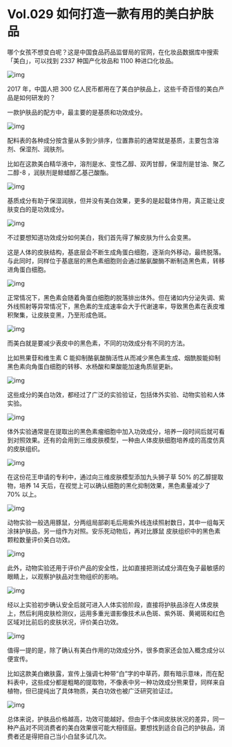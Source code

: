 # Vol.029 如何打造一款有用的美白护肤品

哪个女孩不想变白呢？这是中国食品药品监督局的官网，在化妆品数据库中搜索「美白」，可以找到 2337 种国产化妆品和 1100 种进口化妆品。



![img](https://mmbiz.qpic.cn/mmbiz_gif/U6yRaDu1NabUQluTdkMr3uW6haMdGdbBo8Uw0aDuNNgBaSMIicHCv61oK6nUNgRDO6nestHT2u0AhytyqydxZ7w/640?wx_fmt=gif&tp=webp&wxfrom=5&wx_lazy=1)



2017 年，中国人把 300 亿人民币都用在了美白护肤品上，这些千奇百怪的美白产品是如何研发的？



一款护肤品的配方中，最主要的是基质和功效成分。



![img](https://mmbiz.qpic.cn/mmbiz_png/U6yRaDu1NabUQluTdkMr3uW6haMdGdbBKAdKrlzdBVFhGtEm3o8fCSt90tQPcyiaQs9eeNicWjicV5lw3TSdqxeIQ/640?wx_fmt=png&tp=webp&wxfrom=5&wx_lazy=1&wx_co=1)



配料表的各种成分按含量从多到少排序，位置靠前的通常就是基质，主要包含溶剂、保湿剂、润肤剂。



比如在这款美白精华液中，溶剂是水、变性乙醇、双丙甘醇，保湿剂是甘油、聚乙二醇-8 ，润肤剂是鲸蜡醇乙基己酸酯。



![img](https://mmbiz.qpic.cn/mmbiz_png/U6yRaDu1NabUQluTdkMr3uW6haMdGdbBcw4k2YuMLQcYIibgMkCQl1tgn2vtEQcZvBOiaictibAe1dcnFsMicIh80iaw/640?wx_fmt=png&tp=webp&wxfrom=5&wx_lazy=1&wx_co=1)



基质成分有助于保湿润肤，但并没有美白效果，更多的是起载体作用，真正能让皮肤变白的是功效成分。



![img](https://mmbiz.qpic.cn/mmbiz_png/U6yRaDu1NabUQluTdkMr3uW6haMdGdbBxankzk7z54icBPDeqClsH9N0H6vdRYSicYIPLh7iaIVEmrWGGmVp3VQUA/640?wx_fmt=png&tp=webp&wxfrom=5&wx_lazy=1&wx_co=1)



不过要想知道功效成分如何美白，我们首先得了解皮肤为什么会变黑。



这是人体的皮肤结构，基底层会不断生成角蛋白细胞，逐渐向外移动，最终脱落。与此同时，同样位于基底层的黑色素细胞则会通过酪氨酸酶不断制造黑色素，转移进角蛋白细胞。



![img](https://mmbiz.qpic.cn/mmbiz_gif/U6yRaDu1NabUQluTdkMr3uW6haMdGdbBviah88uQeeJ4iaepc5yxgJwHT5uVafgkiaKribGezCH4ofgyLEmuZeM9og/640?wx_fmt=gif&tp=webp&wxfrom=5&wx_lazy=1)



正常情况下，黑色素会随着角蛋白细胞的脱落排出体外。但在诸如内分泌失调、紫外线照射等异常情况下，黑色素的生成速率会大于代谢速率，导致黑色素在表皮堆积聚集，让皮肤变黑，乃至形成色斑。



![img](https://mmbiz.qpic.cn/mmbiz_gif/U6yRaDu1NabUQluTdkMr3uW6haMdGdbBVyp5QsX1iaxNRD5K3FVxvX5vw3nY6YTKwv2icKpFD8vea519JWsicKxng/640?wx_fmt=gif&tp=webp&wxfrom=5&wx_lazy=1)



而美白就是要减少表皮中的黑色素，不同的功效成分有不同的方法。



比如熊果苷和维生素 C 能抑制酪氨酸酶活性从而减少黑色素生成、烟酰胺能抑制黑色素向角蛋白细胞的转移、水杨酸和果酸能加速角质层更新。



![img](https://mmbiz.qpic.cn/mmbiz_gif/U6yRaDu1NabUQluTdkMr3uW6haMdGdbBgFTaTDbr0IWBwAp2lkicU4icfUTSCzXXNaEWCYY2ibicoN2q3GnWSwWHQg/640?wx_fmt=gif&tp=webp&wxfrom=5&wx_lazy=1)



这些成分的美白功效，都经过了广泛的实验验证，包括体外实验、动物实验和人体实验。



![img](https://mmbiz.qpic.cn/mmbiz_png/U6yRaDu1NabUQluTdkMr3uW6haMdGdbBDmA15QYVQCh76vCbibIBjVbvd1QN3rAMIloh19gOmatJEfPqicfz12uw/640?wx_fmt=png&tp=webp&wxfrom=5&wx_lazy=1&wx_co=1)



体外实验通常是在提取出的黑色素瘤细胞中加入功效成分，培养一段时间后就可看到对照效果。还有的会用到三维皮肤模型，一种由人体皮肤细胞培养成的高度仿真的皮肤组织。



![img](https://mmbiz.qpic.cn/mmbiz_gif/U6yRaDu1NabUQluTdkMr3uW6haMdGdbBkZ9pdVKgjXqicE2LY4mbENpn5ibEblMed6ic2FloziaOr8lAWBIia0QCEVg/640?wx_fmt=gif&tp=webp&wxfrom=5&wx_lazy=1)



在这份花王申请的专利中，通过向三维皮肤模型添加九头狮子草 50% 的乙醇提取物，培养 14 天后，在视觉上可以确认细胞的黑化抑制效果，黑色素量减少了 70% 以上。



![img](https://mmbiz.qpic.cn/mmbiz_png/U6yRaDu1NabUQluTdkMr3uW6haMdGdbBR2akSg0VLCYr33wCPNXoxrtZpJbq2KhUiclbgRuiaW2ibcaNb8rF921DA/640?wx_fmt=png&tp=webp&wxfrom=5&wx_lazy=1&wx_co=1)



动物实验一般选用豚鼠，分两组局部剃毛后用紫外线连续照射数日，其中一组每天涂抹护肤品，另一组作为对照。安乐死动物后，再对比豚鼠 皮肤组织中的黑色素颗粒数量评价美白功效。



![img](https://mmbiz.qpic.cn/mmbiz_gif/U6yRaDu1NabUQluTdkMr3uW6haMdGdbBUGEUiclg0ZV7TaP0dm5CWousTn8JmlOdenBslIjQEBr1MJXfOW13Amg/640?wx_fmt=gif&tp=webp&wxfrom=5&wx_lazy=1)



此外，动物实验还用于评价产品的安全性，比如直接把测试成分滴在兔子最敏感的眼睛上，以观察护肤品对生物组织的影响。



![img](https://mmbiz.qpic.cn/mmbiz_gif/U6yRaDu1NabUQluTdkMr3uW6haMdGdbBQORYgstdKcq3ia3KlicibThbiaXNM3jkqDQlt8A1WMiaHElNq1ice7BqRaZQ/640?wx_fmt=gif&tp=webp&wxfrom=5&wx_lazy=1)



经以上实验初步确认安全后就可进入人体实验阶段，直接将护肤品涂在人体皮肤上，然后利用皮肤检测仪，运用多重光谱影像技术从色斑、紫外斑、黄褐斑和红色区域对比前后的皮肤状况，评价美白功效。



![img](https://mmbiz.qpic.cn/mmbiz_gif/U6yRaDu1NabUQluTdkMr3uW6haMdGdbBRdkzkA0g5eJxJ8a3hD5fQwPia4mL1meMUP8MhfiahU9E11HfROicX4ehw/640?wx_fmt=gif&tp=webp&wxfrom=5&wx_lazy=1)



值得一提的是，除了确认有美白作用的功效成分外，很多商家还会加入概念成分以便宣传。



比如这款美白嫩肤露，宣传上强调七种带“白”字的中草药，颇有暗示意味，而在配料表中，这些成分都是粗略的提取物，不像表中另一种功效成分熊果苷，同样来自植物，但已提纯出了具体物质，美白功效也被广泛研究验证过。



![img](https://mmbiz.qpic.cn/mmbiz_png/U6yRaDu1NabUQluTdkMr3uW6haMdGdbB86WcvHRCumxQHiaYRicOibTP0sWqEcOXesxXKAvudP9m6BOOicGkATu9eQ/640?wx_fmt=png&tp=webp&wxfrom=5&wx_lazy=1&wx_co=1)



总体来说，护肤品价格越高，功效可能越好。但由于个体间皮肤状况的差异，同一种产品对不同消费者的美白效果很可能大相径庭。要想找到适合自己的护肤品，消费者还是得把自己当小白鼠多试几次。